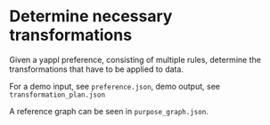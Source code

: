 # Determine necessary transformations

Given a yappl preference, consisting of multiple rules, determine the
transformations that have to be applied to data.

For a demo input, see `preference.json`, demo output, see
`transformation_plan.json`

A reference graph can be seen in `purpose_graph.json`.
